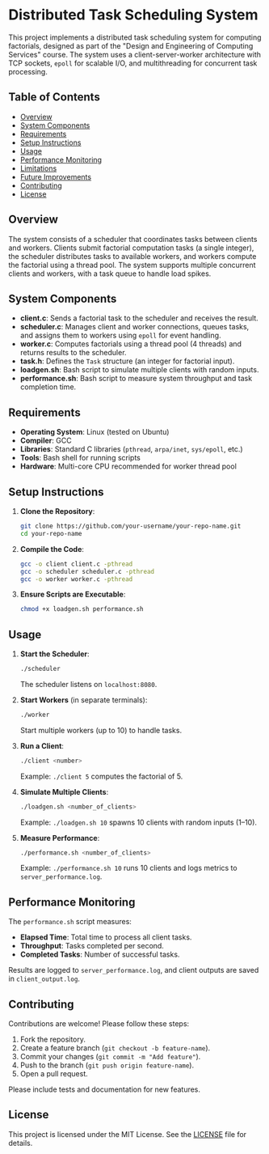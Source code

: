 # Distributed Task Scheduling System

This project implements a distributed task scheduling system for computing factorials, designed as part of the "Design and Engineering of Computing Services" course. The system uses a client-server-worker architecture with TCP sockets, `epoll` for scalable I/O, and multithreading for concurrent task processing.

## Table of Contents
- [Overview](#overview)
- [System Components](#system-components)
- [Requirements](#requirements)
- [Setup Instructions](#setup-instructions)
- [Usage](#usage)
- [Performance Monitoring](#performance-monitoring)
- [Limitations](#limitations)
- [Future Improvements](#future-improvements)
- [Contributing](#contributing)
- [License](#license)

## Overview
The system consists of a scheduler that coordinates tasks between clients and workers. Clients submit factorial computation tasks (a single integer), the scheduler distributes tasks to available workers, and workers compute the factorial using a thread pool. The system supports multiple concurrent clients and workers, with a task queue to handle load spikes.

## System Components
- **client.c**: Sends a factorial task to the scheduler and receives the result.
- **scheduler.c**: Manages client and worker connections, queues tasks, and assigns them to workers using `epoll` for event handling.
- **worker.c**: Computes factorials using a thread pool (4 threads) and returns results to the scheduler.
- **task.h**: Defines the `Task` structure (an integer for factorial input).
- **loadgen.sh**: Bash script to simulate multiple clients with random inputs.
- **performance.sh**: Bash script to measure system throughput and task completion time.

## Requirements
- **Operating System**: Linux (tested on Ubuntu)
- **Compiler**: GCC
- **Libraries**: Standard C libraries (`pthread`, `arpa/inet`, `sys/epoll`, etc.)
- **Tools**: Bash shell for running scripts
- **Hardware**: Multi-core CPU recommended for worker thread pool

## Setup Instructions
1. **Clone the Repository**:
   ```bash
   git clone https://github.com/your-username/your-repo-name.git
   cd your-repo-name
   ```

2. **Compile the Code**:
   ```bash
   gcc -o client client.c -pthread
   gcc -o scheduler scheduler.c -pthread
   gcc -o worker worker.c -pthread
   ```

3. **Ensure Scripts are Executable**:
   ```bash
   chmod +x loadgen.sh performance.sh
   ```

## Usage
1. **Start the Scheduler**:
   ```bash
   ./scheduler
   ```
   The scheduler listens on `localhost:8080`.

2. **Start Workers** (in separate terminals):
   ```bash
   ./worker
   ```
   Start multiple workers (up to 10) to handle tasks.

3. **Run a Client**:
   ```bash
   ./client <number>
   ```
   Example: `./client 5` computes the factorial of 5.

4. **Simulate Multiple Clients**:
   ```bash
   ./loadgen.sh <number_of_clients>
   ```
   Example: `./loadgen.sh 10` spawns 10 clients with random inputs (1–10).

5. **Measure Performance**:
   ```bash
   ./performance.sh <number_of_clients>
   ```
   Example: `./performance.sh 10` runs 10 clients and logs metrics to `server_performance.log`.

## Performance Monitoring
The `performance.sh` script measures:
- **Elapsed Time**: Total time to process all client tasks.
- **Throughput**: Tasks completed per second.
- **Completed Tasks**: Number of successful tasks.

Results are logged to `server_performance.log`, and client outputs are saved in `client_output.log`.

## Contributing
Contributions are welcome! Please follow these steps:
1. Fork the repository.
2. Create a feature branch (`git checkout -b feature-name`).
3. Commit your changes (`git commit -m "Add feature"`).
4. Push to the branch (`git push origin feature-name`).
5. Open a pull request.

Please include tests and documentation for new features.

## License
This project is licensed under the MIT License. See the [LICENSE](LICENSE) file for details.
